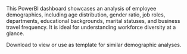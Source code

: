 This PowerBI dashboard showcases an analysis of employee demographics, including age distribution, gender ratio, job roles, departments, educational backgrounds, marital statuses, and business travel frequency. It is ideal for understanding workforce diversity at a glance. 

Download to view or use as template for similar demographic analyses.
